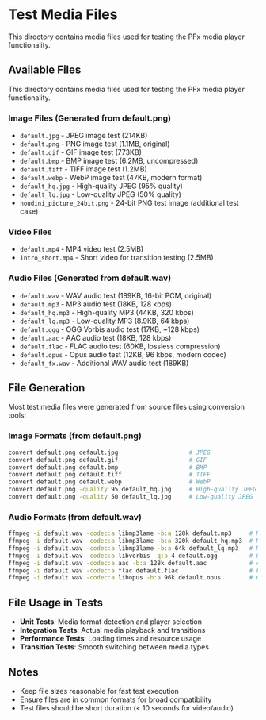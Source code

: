 # Test Media Files

This directory contains media files used for testing the PFx media player functionality.

## Available Files

This directory contains media files used for testing the PFx media player functionality.

### Image Files (Generated from default.png)

- `default.jpg` - JPEG image test (214KB)
- `default.png` - PNG image test (1.1MB, original)
- `default.gif` - GIF image test (773KB)
- `default.bmp` - BMP image test (6.2MB, uncompressed)
- `default.tiff` - TIFF image test (1.2MB)
- `default.webp` - WebP image test (47KB, modern format)
- `default_hq.jpg` - High-quality JPEG (95% quality)
- `default_lq.jpg` - Low-quality JPEG (50% quality)
- `houdini_picture_24bit.png` - 24-bit PNG test image (additional test case)

### Video Files

- `default.mp4` - MP4 video test (2.5MB)
- `intro_short.mp4` - Short video for transition testing (2.5MB)

### Audio Files (Generated from default.wav)

- `default.wav` - WAV audio test (189KB, 16-bit PCM, original)
- `default.mp3` - MP3 audio test (18KB, 128 kbps)
- `default_hq.mp3` - High-quality MP3 (44KB, 320 kbps)
- `default_lq.mp3` - Low-quality MP3 (8.9KB, 64 kbps)
- `default.ogg` - OGG Vorbis audio test (17KB, ~128 kbps)
- `default.aac` - AAC audio test (18KB, 128 kbps)
- `default.flac` - FLAC audio test (60KB, lossless compression)
- `default.opus` - Opus audio test (12KB, 96 kbps, modern codec)
- `default_fx.wav` - Additional WAV audio test (189KB)

## File Generation

Most test media files were generated from source files using conversion tools:

### Image Formats (from default.png)

```bash
convert default.png default.jpg                    # JPEG
convert default.png default.gif                    # GIF  
convert default.png default.bmp                    # BMP
convert default.png default.tiff                   # TIFF
convert default.png default.webp                   # WebP
convert default.png -quality 95 default_hq.jpg     # High-quality JPEG
convert default.png -quality 50 default_lq.jpg     # Low-quality JPEG
```

### Audio Formats (from default.wav)

```bash
ffmpeg -i default.wav -codec:a libmp3lame -b:a 128k default.mp3     # MP3 (128k)
ffmpeg -i default.wav -codec:a libmp3lame -b:a 320k default_hq.mp3  # MP3 (320k)
ffmpeg -i default.wav -codec:a libmp3lame -b:a 64k default_lq.mp3   # MP3 (64k)
ffmpeg -i default.wav -codec:a libvorbis -q:a 4 default.ogg         # OGG Vorbis
ffmpeg -i default.wav -codec:a aac -b:a 128k default.aac            # AAC
ffmpeg -i default.wav -codec:a flac default.flac                    # FLAC (lossless)
ffmpeg -i default.wav -codec:a libopus -b:a 96k default.opus        # Opus
```

## File Usage in Tests

- **Unit Tests**: Media format detection and player selection
- **Integration Tests**: Actual media playback and transitions
- **Performance Tests**: Loading times and resource usage
- **Transition Tests**: Smooth switching between media types

## Notes

- Keep file sizes reasonable for fast test execution
- Ensure files are in common formats for broad compatibility
- Test files should be short duration (< 10 seconds for video/audio)
